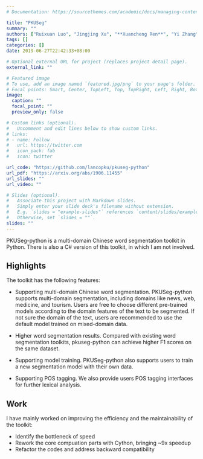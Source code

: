```yaml
---
# Documentation: https://sourcethemes.com/academic/docs/managing-content/

title: "PKUSeg"
summary: ""
authors: ["Ruixuan Luo", "Jingjing Xu", "**Xuancheng Ren**", "Yi Zhang", "Bingzhen Wei", "Xu Sun"]
tags: []
categories: []
date: 2019-06-27T22:42:33+08:00

# Optional external URL for project (replaces project detail page).
external_link: ""

# Featured image
# To use, add an image named `featured.jpg/png` to your page's folder.
# Focal points: Smart, Center, TopLeft, Top, TopRight, Left, Right, BottomLeft, Bottom, BottomRight.
image:
  caption: ""
  focal_point: ""
  preview_only: false

# Custom links (optional).
#   Uncomment and edit lines below to show custom links.
# links:
# - name: Follow
#   url: https://twitter.com
#   icon_pack: fab
#   icon: twitter

url_code: "https://github.com/lancopku/pkuseg-python"
url_pdf: "https://arxiv.org/abs/1906.11455"
url_slides: ""
url_video: ""

# Slides (optional).
#   Associate this project with Markdown slides.
#   Simply enter your slide deck's filename without extension.
#   E.g. `slides = "example-slides"` references `content/slides/example-slides.md`.
#   Otherwise, set `slides = ""`.
slides: ""
---
```


PKUSeg-python is a multi-domain Chinese word segmentation toolkit in Python. There is also a C# version of this toolkit, in which I am not involved.

## Highlights

The toolkit has the following features:

- Supporting multi-domain Chinese word segmentation. PKUSeg-python supports multi-domain segmentation, including domains like news, web, medicine, and tourism. Users are free to choose different pre-trained models according to the domain features of the text to be segmented. If not sure the domain of the text, users are recommended to use the default model trained on mixed-domain data.

- Higher word segmentation results. Compared with existing word segmentation toolkits, pkuseg-python can achieve higher F1 scores on the same dataset.

- Supporting model training. PKUSeg-python  also supports users to train a new segmentation model with their own data.

- Supporting POS tagging. We also provide users POS tagging interfaces for further lexical analysis. 

## Work

I have mainly worked on improving the efficiency and the maintainability of the toolkit:
- Identify the bottleneck of speed
- Rework the core compuation parts with Cython, bringing ~9x speedup
- Refactor the codes and address backward compatibility
